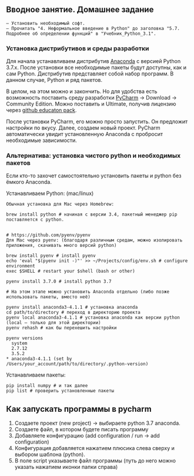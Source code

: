 ## Вводное занятие. Домашнее задание

```
– Установить необходимый софт.
– Прочитать "4. Неформальное введение в Python" до заголовка "5.7. Подробнее об определении функций" в "Учебник_Python_3.1".
```

### Установка дистрибутивов и среды разработки

Для начала устанавливаем дистрибутив [Anaconda](https://www.anaconda.com/download/#windows) с версией Python 3.7.x. После установки все необходимые пакеты будут доступны, как и сам Python. Дистрибутив представляет собой набор программ. В данном случае, Python и ряд пакетов.

В целом, на этом можно и закончить. Но для удобства есть возможность поставить среду разработки [PyCharm](https://www.jetbrains.com/pycharm/) -> Download -> Community Edition. Можно поставить и Ultimate, получив лицензию через [github educaton pack](https://education.github.com/pack).

После установки PyCharm, его можно просто запустить. Он предложит настройки по вкусу. Далее, создаем новый проект. PyCharm автоматически увидит установленную Anaconda с пробросит необходимые зависимости.

### Альтернатива: установка чистого python и необходимых пакетов

Если кто-то захочет самостоятельно установить пакеты и python без ёмкого Anaconda.

Устанавливаем Python: (mac/linux)

```shell
Обычная установка для Mac через Homebrew:

brew install python # начиная с версии 3.4, пакетный менеджер pip поставляется с python.


# https://github.com/pyenv/pyenv
Для Mac через pyenv: (благодаря различным средам, можно изолировать приложения, скачивать много версий python)

brew install pyenv # install pyenv
echo 'eval "$(pyenv init -)"' >> ~/Projects/config/env.sh # configure environment
exec $SHELL # restart your $shell (bash or other)

pyenv install 3.7.0 # install python 3.7

# На этом этапе можно установить Anaconda отдельно (либо позже использовать пакеты, вместо неё)

pyenv install anaconda3-4.1.1 # установка anaconda
cd path/to/directory # переход в директорию проекта
pyenv local anaconda3-4.1.1 # установка anaconda как версии python (local – только для этой директории)
pyenv rehash # как бы перехешить настройки

pyenv versions 
  system
  2.7.12
  3.5.2
* anaconda3-4.1.1 (set by /Users/your_account/path/to/directory/.python-version)

```

Устанавливаем пакеты:

```shell
pip install numpy # и так далее
pip list # проверить установленные пакеты
```

## Как запускать программы в pycharm

1. Создаете проект (new project) -> выбираете python 3.7 anaconda.
2. Создаете файл, в котором будете писать программу
3. Добавляете конфигурацию (add configuration / run -> add configuration)
4. Конфигурация добавляется нажатием плюсика слева сверху и выбором шаблона (python).
5. В поле script указываете файл программы (путь до него можно указать нажатием иконки папки справа)

